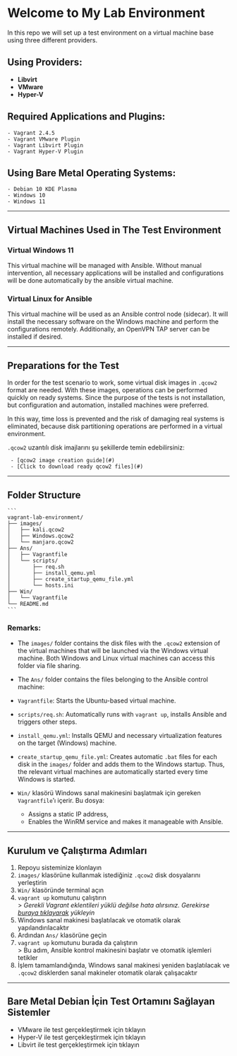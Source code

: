 # Welcome to My Lab Environment

In this repo we will set up a test environment on a virtual machine base using three different providers.

## Using Providers:
  - **Libvirt**
  - **VMware**
  - **Hyper-V**

## Required Applications and Plugins:
    - Vagrant 2.4.5  
    - Vagrant VMware Plugin  
    - Vagrant Libvirt Plugin  
    - Vagrant Hyper-V Plugin  

## Using Bare Metal Operating Systems:
    - Debian 10 KDE Plasma  
    - Windows 10  
    - Windows 11  

---

## Virtual Machines Used in The Test Environment

###  Virtual Windows 11  
  This virtual machine will be managed with Ansible. Without manual intervention, all necessary applications will be installed and configurations will be done automatically by the ansible virtual machine.

###  Virtual Linux for Ansible  
  This virtual machine will be used as an Ansible control node (sidecar). It will install the necessary software on the Windows machine and perform the configurations remotely. Additionally, an OpenVPN TAP server can be installed if desired.

---

## Preparations for the Test
  In order for the test scenario to work, some virtual disk images in `.qcow2` format are needed. With these images, operations can be performed quickly on ready systems. Since the purpose of the tests is not installation, but configuration and automation, installed machines were preferred.

  In this way, time loss is prevented and the risk of damaging real systems is eliminated, because disk partitioning operations are performed in a virtual environment.

`.qcow2` uzantılı disk imajlarını şu şekillerde temin edebilirsiniz:

     - [qcow2 image creation guide](#)
     - [Click to download ready qcow2 files](#)

---

##  Folder Structure

    ```
    vagrant-lab-environment/
    ├── images/
    │   ├── kali.qcow2
    │   ├── Windows.qcow2
    │   └── manjaro.qcow2
    ├── Ans/
    │   ├── Vagrantfile
    │   └── scripts/
    │       ├── req.sh
    │       ├── install_qemu.yml
    │       ├── create_startup_qemu_file.yml
    │       └── hosts.ini
    ├── Win/
    │   └── Vagrantfile
    └── README.md
    ```

### Remarks:
  - The `images/` folder contains the disk files with the `.qcow2` extension of the virtual machines that will be launched via the Windows virtual machine. Both Windows and Linux virtual machines can access this folder via file sharing.
  
  - The `Ans/` folder contains the files belonging to the Ansible control machine:
  - `Vagrantfile`: Starts the Ubuntu-based virtual machine.
  - `scripts/req.sh`: Automatically runs with `vagrant up`, installs Ansible and triggers other steps.
  - `install_qemu.yml`: Installs QEMU and necessary virtualization features on the target (Windows) machine.
  - `create_startup_qemu_file.yml`: Creates automatic `.bat` files for each disk in the `images/` folder and adds them to the Windows startup. Thus, the relevant virtual machines are automatically started every time Windows is started.
  - `Win/` klasörü Windows sanal makinesini başlatmak için gereken `Vagrantfile`’ı içerir. Bu dosya:
     - Assigns a static IP address,
     - Enables the WinRM service and makes it manageable with Ansible.

  ---

## Kurulum ve Çalıştırma Adımları

  1.  Repoyu sisteminize klonlayın  
  2.  `images/` klasörüne kullanmak istediğiniz `.qcow2` disk dosyalarını yerleştirin  
  3.  `Win/` klasöründe terminal açın  
  4.  `vagrant up` komutunu çalıştırın  
     > *Gerekli Vagrant eklentileri yüklü değilse hata alırsınız. Gerekirse [buraya tıklayarak](#) yükleyin*  
  5.  Windows sanal makinesi başlatılacak ve otomatik olarak yapılandırılacaktır  
  6.  Ardından `Ans/` klasörüne geçin  
  7.  `vagrant up` komutunu burada da çalıştırın  
     > Bu adım, Ansible kontrol makinesini başlatır ve otomatik işlemleri tetikler  
  8.  İşlem tamamlandığında, Windows sanal makinesi yeniden başlatılacak ve `.qcow2` disklerden sanal makineler otomatik olarak çalışacaktır  

---

## Bare Metal Debian İçin Test Ortamını Sağlayan Sistemler
 
  -  VMware ile test gerçekleştirmek için tıklayın  
  -  Hyper-V ile test gerçekleştirmek için tıklayın  
  -  Libvirt ile test gerçekleştirmek için tıklayın
